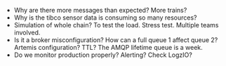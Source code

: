 - Why are there more messages than expected? More trains?
-  Why is the tibco sensor data is consuming so many resources?
- Simulation of whole chain? To test the load. Stress test. Multiple teams involved.
- Is it a broker misconfiguration? How can a full queue 1 affect queue 2? Artemis configuration? TTL? The AMQP lifetime queue is a week. 
- Do we monitor production properly? Alerting? Check LogzIO?